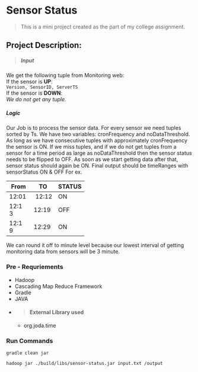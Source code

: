 # Sensor Status
> This is a mini project created as the part of my college assignment.

 ## Project Description:

 > ##### Input
 We get the following tuple from Monitoring web:<br/>
If the sensor is **UP**:<br/>
`Version, SensorID, ServerTS`<br/>
If the sensor is **DOWN**:<br/>
*We do not get any tuple.* <br/>
##### Logic
Our Job is to process the sensor data.
For every sensor we need tuples sorted by Ts.
We have two variables: cronFrequency and noDataThreshold.
As long as we have consecutive tuples with approximately cronFrequency the sensor is ON.
If we miss tuples, and if we do not get tuples from a sensor for a time period as large as
noDataThreshold then the sensor status needs to be flipped to OFF.
As soon as we start getting data after that, sensor status should again be ON.
Final output should be timeRanges with sensorStatus ON & OFF
For ex.

| From | TO | STATUS |
|-------|-------|----|
| 12:01 |­ 12:12 | ON |
| 12:13 ­| 12:19 | OFF|
| 12:19 ­| 12:29 | ON |
We can round it off to minute level because our lowest interval of getting monitoring data from
sensors will be 3 minute.

### Pre - Requriements

- Hadoop
- Cascading Map Reduce Framework
- Gradle
- JAVA
- > #### External Library used
  -  org.joda.time

### Run Commands

```
gradle clean jar

hadoop jar ./build/libs/sensor-status.jar input.txt /output
```
